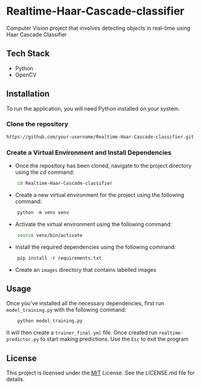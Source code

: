 
# Realtime-Haar-Cascade-classifier

Computer Vision project that involves detecting objects in real-time using Haar Cascade Classifier


## Tech Stack
- Python
- OpenCV


## Installation

To run the application, you will need Python installed on your system. 

### Clone the repository

```bash
https://github.com/your-username/Realtime-Haar-Cascade-classifier.git
```

### Create a Virtual Environment and Install Dependencies
- Once the repository has been cloned, navigate to the project directory using the cd command:

```bash
    cd Realtime-Haar-Cascade-classifier
```
- Create a new virtual environment for the project using the following command:
```python
    python -m venv venv
```

- Activate the virtual environment using the following command:

```bash
    source venv/bin/activate
```

- Install the required dependencies using the following command:

```python
    pip install -r requirements.txt
```
- Create an `images` directory that contains labelled images
## Usage

Once you’ve installed all the necessary dependencies, first run `model_training.py` with the following command:
```python
    python model_training.py
```
It will then create a `trainer_final.yml` file. Once created run `realtime-predictor.py` to start making predictions. Use the  `Esc` to exit the program




## License

This project is licensed under the [MIT](https://choosealicense.com/licenses/mit/) License. See the LICENSE.md file for details.

